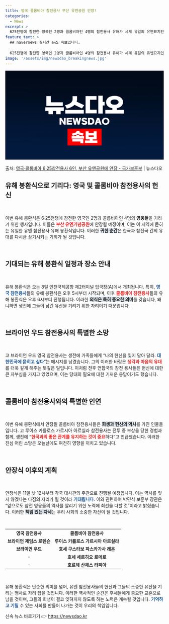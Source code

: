```yaml
---
title: 영국·콜롬비아 참전용사 부산 유엔공원 안장!
categories:
  - News
excerpt: >
  625전쟁에 참전한 영국인 2명과 콜롬비아인 4명의 참전용사 유해가 세계 유일의 유엔묘지인 부산 유엔기념공원…
feature_text: >
  ## navernews 실시간 뉴스 속보입니다.

  625전쟁에 참전한 영국인 2명과 콜롬비아인 4명의 참전용사 유해가 세계 유일의 유엔묘지인 부산 유엔기념공원…
image: '/assets/img/newsdao_breakingnews.jpg'
---
```


![뉴스다오 속보](/assets/img/newsdao_breakingnews.jpg)

<p>출처: <a href="https://newsdao.kr/2438" rel="dofollow">영국·콜롬비아 6·25참전용사 6인, 부산 유엔공원에 안장 - 국가보훈부</a> | 뉴스다오</p>

<h2 data-ke-size="size26">유해 봉환식으로 기리다: 영국 및 콜롬비아 참전용사의 헌신</h2>
<p data-ke-size="size16">&nbsp;</p>

이번 유해 봉환식은 6·25전쟁에 참전한 영국인 2명과 콜롬비아인 4명의 <b>영웅들</b>을 기리기 위한 행사입니다. 이들은 <b><span style="color: #ee2323;">부산 유엔기념공원</span></b>에 안장될 예정이며, 이는 이 지역에 묻히는 유일한 유엔 참전용사 유해 봉환식입니다. 이러한 <b><span style="background-color: #21538527;">귀한 순간</span></b>은 한국과 참전국 간의 유대를 다시금 상기시키는 기회가 될 것입니다.

<p data-ke-size="size16">&nbsp;</p>

<h2 data-ke-size="size26">기대되는 유해 봉환식 일정과 장소 안내</h2>
<p data-ke-size="size16">&nbsp;</p>

유해 봉환식은 오는 8일 인천국제공항 제2터미널 입국장(A)에서 개최됩니다. 특히, <b><span style="color: #1a5490;">영국 참전용사</span></b>들의 유해 봉환식은 오후 5시부터 시작되며, 이후 <b><span style="color: #ee2323;">콜롬비아 참전용사</span></b>들의 유해 봉환식은 오후 6시부터 진행됩니다. 이러한 <b><span style="background-color: #21538527;">의식은 특히 중요한 의미</span></b>를 갖습니다, 왜냐하면 생전에 그들이 남긴 유산을 기리기 위한 자리이기 때문입니다.

<p data-ke-size="size16">&nbsp;</p>

<h2 data-ke-size="size26">브라이언 우드 참전용사의 특별한 소망</h2>
<p data-ke-size="size16">&nbsp;</p>

고 브라이언 우드 영국 참전용사는 생전에 가족들에게 “나의 헌신을 잊지 말아 달라. <b><span style="color: #1a5490;">대한민국에 묻히고 싶다</span></b>”는 메시지를 남겼습니다. 그의 이러한 바람은 <b><span style="color: #ee2323;">생각과 마음의 유대</span></b>를 더욱 깊게 해주는 뜻깊은 일입니다. 이처럼 전후 연합국의 참전 용사들은 헌신에 대한 큰 자부심을 가지고 있었으며, 이는 당대의 필요에 대한 기꺼운 응답이기도 했습니다.

<p data-ke-size="size16">&nbsp;</p>

<h2 data-ke-size="size26">콜롬비아 참전용사와의 특별한 인연</h2>
<p data-ke-size="size16">&nbsp;</p>

이번 유해 봉환식에서 안장될 콜롬비아 참전용사들은 <b><span style="background-color: #21538527;">희생과 헌신의 역사</span></b>를 가진 인물들입니다. 고 루이스 카를로스 가르시아 아르실라 참전용사는 전투 중 부상을 당한 경험과 함께, 생전에 “<b><span style="color: #ee2323;">한국과의 좋은 관계를 유지하는 것이 중요</span></b>하다”고 언급했습니다. 이러한 진심 어린 소망은 오늘날에도 여전히 영향을 끼치고 있습니다.

<p data-ke-size="size16">&nbsp;</p>

<h2 data-ke-size="size26">안장식 이후의 계획</h2>
<p data-ke-size="size16">&nbsp;</p>

안장식은 11일 낮 12시부터 각국 대사관의 주관으로 진행될 예정입니다. 이는 역사를 잊지 않겠다는 다짐의 자리가 될 것이라 <b><span style="color: #1a5490;">기대됩니다</span></b>. 이와 관련하여 박민식 보훈부 장관은 “앞으로도 참전 영웅들의 역사를 알리기 위한 노력에 최선을 다할 것”이라고 밝혔습니다. 이러한 <b><span style="background-color: #21538527;">책임 있는 자세</span></b>는 우리 사회의 소중한 자산이 될 것입니다.

<p data-ke-size="size16">&nbsp;</p>

<table>
<tr>
<td style="text-align: center; height: 17px;"><b>영국 참전용사</b></td>
<td style="text-align: center; height: 17px;"><b>콜롬비아 참전용사</b></td>
</tr>
<tr>
<td style="text-align: center; height: 17px;"><b>브라이언 제임스 로렌슨</b></td>
<td style="text-align: center; height: 17px;"><b>루이스 카를로스 가르시아 아르실라</b></td>
</tr>
<tr>
<td style="text-align: center; height: 17px;"><b>브라이언 우드</b></td>
<td style="text-align: center; height: 17px;"><b>호세 구스타보 파스카가사 레온</b></td>
</tr>
<tr>
<td style="text-align: center; height: 17px;">-</td>
<td style="text-align: center; height: 17px;"><b>호세 세르히오 로메로</b></td>
</tr>
<tr>
<td style="text-align: center; height: 17px;">-</td>
<td style="text-align: center; height: 17px;"><b>호르헤 산체스 타피아</b></td>
</tr>
</table>

<p data-ke-size="size16">&nbsp;</p>

유해 봉환식은 단순한 의미를 넘어, 유엔 참전용사들의 헌신과 그들의 소중한 유산을 기리는 행사로 자리 잡을 것입니다. 이러한 역사적인 순간은 후세들에게 중요한 교훈으로 남을 것이며, 그들의 희생이 결코 잊혀지지 않도록 하는 노력은 계속될 것입니다. <b><span style="color: #1a5490;">기억하고 기릴</span></b> 수 있는 사회를 만들어 나가는 것이 우리의 책임입니다. 

신속 뉴스 바로가기 👉 <a href="https://newsdao.kr" rel="dofollow">https://newsdao.kr</a>


